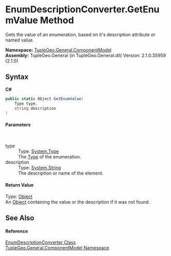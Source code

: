 # EnumDescriptionConverter.GetEnumValue Method 
 

Gets the value of an enumeration, based on it's description attribute or named value.

**Namespace:**&nbsp;<a href="N_TupleGeo_General_ComponentModel">TupleGeo.General.ComponentModel</a><br />**Assembly:**&nbsp;TupleGeo.General (in TupleGeo.General.dll) Version: 2.1.0.35959 (2.1.0)

## Syntax

**C#**<br />
``` C#
public static Object GetEnumValue(
	Type type,
	string description
)
```


#### Parameters
&nbsp;<dl><dt>type</dt><dd>Type: <a href="http://msdn2.microsoft.com/en-us/library/42892f65" target="_blank">System.Type</a><br />The <a href="http://msdn2.microsoft.com/en-us/library/42892f65" target="_blank">Type</a> of the enumeration.</dd><dt>description</dt><dd>Type: <a href="http://msdn2.microsoft.com/en-us/library/s1wwdcbf" target="_blank">System.String</a><br />The description or name of the element.</dd></dl>

#### Return Value
Type: <a href="http://msdn2.microsoft.com/en-us/library/e5kfa45b" target="_blank">Object</a><br />An <a href="http://msdn2.microsoft.com/en-us/library/e5kfa45b" target="_blank">Object</a> containing the value or the description if it was not found.

## See Also


#### Reference
<a href="T_TupleGeo_General_ComponentModel_EnumDescriptionConverter">EnumDescriptionConverter Class</a><br /><a href="N_TupleGeo_General_ComponentModel">TupleGeo.General.ComponentModel Namespace</a><br />